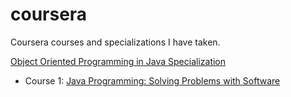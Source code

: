 # coursera
Coursera courses and specializations I have taken.  

[Object Oriented Programming in Java Specialization](https://www.coursera.org/specializations/object-oriented-programming)  

* Course 1: [Java Programming: Solving Problems with Software](https://www.coursera.org/learn/java-programming?specialization=object-oriented-programming)  